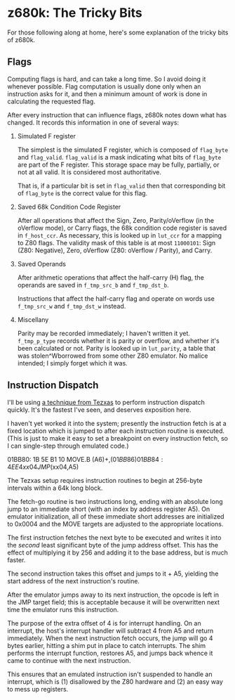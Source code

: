 z680k: The Tricky Bits
======================

For those following along at home, here's some explanation of the
tricky bits of z680k.

Flags
-----

Computing flags is hard, and can take a long time.  So I avoid doing
it whenever possible.  Flag computation is usually done only when an
instruction asks for it, and then a minimum amount of work is done in
calculating the requested flag.

After every instruction that can influence flags, z680k notes down
what has changed.  It records this information in one of several ways:

1. Simulated F register

   The simplest is the simulated F register, which is
   composed of `flag_byte` and `flag_valid`.  `flag_valid` is a
   mask indicating what bits of `flag_byte` are part of the F
   register.  This storage space may be fully, partially, or not at
   all valid.  It is considered most authoritative.

   That is, if a particular bit is set in `flag_valid` then that
   corresponding bit of `flag_byte` is the correct value for this
   flag.

2. Saved 68k Condition Code Register

   After all operations that affect the Sign, Zero, Parity/oVerflow
   (in the oVerflow mode), or Carry flags, the 68k condition code
   register is saved in `f_host_ccr`.  As necessary, this is looked up
   in `lut_ccr` for a mapping to Z80 flags.  The validity mask of this
   table is at most `11000101`: Sign (Z80: Negative), Zero, oVerflow
   (Z80: oVerflow / Parity), and Carry.

3. Saved Operands

   After arithmetic operations that affect the half-carry (H) flag,
   the operands are saved in `f_tmp_src_b` and `f_tmp_dst_b`.

   Instructions that affect the half-carry flag and operate on words
   use `f_tmp_src_w` and `f_tmp_dst_w` instead.

4. Miscellany

   Parity may be recorded immediately; I haven't written it yet.
   `f_tmp_p_type` records whether it is parity or overflow, and
   whether it's been calculated or not.  Parity is looked up in
   `lut_parity`, a table that was stolen^Wborrowed from some other
   Z80 emulator.  No malice intended; I simply forget which it was.


Instruction Dispatch
--------------------

I'll be using [a technique from
Tezxas](http://tezxas.ticalc.org/technica.htm) to perform instruction
dispatch quickly.  It's the fastest I've seen, and deserves exposition
here.

I haven't yet worked it into the system; presently the instruction
fetch is at a fixed location which is jumped to after each instruction
routine is executed.  (This is just to make it easy to set a
breakpoint on every instruction fetch, so I can single-step through
emulated code.)

01BB80: 1B 5E B1 10 MOVE.B (A6)+,($01BB86)
01BB84: 4E E4 xx 04 JMP ($xx04,A5)

The Tezxas setup requires instruction routines to begin at 256-byte
intervals within a 64k long block.

The fetch-go routine is two instructions long, ending with an absolute
long jump to an immediate short (with an index by address register
A5).  On emulator initialization, all of these immediate short
addresses are initialized to 0x0004 and the MOVE targets are adjusted
to the appropriate locations.

The first instruction fetches the next byte to be executed and writes
it into the *second* least significant byte of the jump address
offset.  This has the effect of multiplying it by 256 and adding it to
the base address, but is much faster.

The second instruction takes this offset and jumps to it + A5,
yielding the start address of the next instruction's routine.

After the emulator jumps away to its next instruction, the opcode is
left in the JMP target field; this is acceptable because it will be
overwritten next time the emulator runs this instruction.

The purpose of the extra offset of 4 is for interrupt handling.  On an
interrupt, the host's interrupt handler will subtract 4 from A5 and
return immediately.  When the next instruction fetch occurs, the jump
will go 4 bytes earlier, hitting a shim put in place to catch
interrupts.  The shim performs the interrupt function, restores A5,
and jumps back whence it came to continue with the next instruction.

This ensures that an emulated instruction isn't suspended to handle an
interrupt, which is (1) disallowed by the Z80 hardware and (2) an easy
way to mess up registers.
